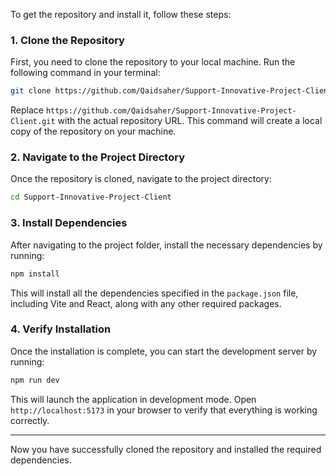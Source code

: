 To get the repository and install it, follow these steps:

### 1. Clone the Repository

First, you need to clone the repository to your local machine. Run the following command in your terminal:

```bash
git clone https://github.com/Qaidsaher/Support-Innovative-Project-Client.git
```

Replace `https://github.com/Qaidsaher/Support-Innovative-Project-Client.git` with the actual repository URL. This command will create a local copy of the repository on your machine.

### 2. Navigate to the Project Directory

Once the repository is cloned, navigate to the project directory:

```bash
cd Support-Innovative-Project-Client
```


### 3. Install Dependencies

After navigating to the project folder, install the necessary dependencies by running:

```bash
npm install
```

This will install all the dependencies specified in the `package.json` file, including Vite and React, along with any other required packages.

### 4. Verify Installation

Once the installation is complete, you can start the development server by running:

```bash
npm run dev
```

This will launch the application in development mode. Open `http://localhost:5173` in your browser to verify that everything is working correctly.

---

Now you have successfully cloned the repository and installed the required dependencies.